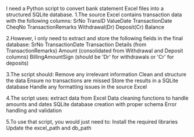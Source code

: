 I need a Python script to convert bank statement Excel files into a structured SQLite database. 
1.The source Excel contains transaction data with the following columns:
SrNo
TransID
ValueDate
TransactionDate
CheqNo
TransactionRemarks
Withdrawal(Dr)
Deposit(Cr)
Balance

2.However, I only need to extract and store the following fields in the final database:
SrNo
TransactionDate
Transaction Details (from TransactionRemarks)
Amount (consolidated from Withdrawal and Deposit columns)
BillingAmountSign (should be 'Dr' for withdrawals or 'Cr' for deposits)

3.The script should:
Remove any irrelevant information
Clean and structure the data
Ensure no transactions are missed
Store the results in a SQLite database
Handle any formatting issues in the source Excel

4.The script uses:
extract data from Excel
Data cleaning functions to handle amounts and dates
SQLite database creation with proper schema
Error handling and validation

5.To use that script, you would just need to:
Install the required libraries
Update the excel_path and db_path 

